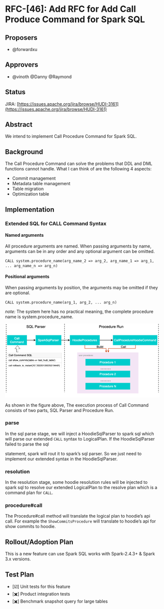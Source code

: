 <!--
  Licensed to the Apache Software Foundation (ASF) under one or more
  contributor license agreements.  See the NOTICE file distributed with
  this work for additional information regarding copyright ownership.
  The ASF licenses this file to You under the Apache License, Version 2.0
  (the "License"); you may not use this file except in compliance with
  the License.  You may obtain a copy of the License at

       http://www.apache.org/licenses/LICENSE-2.0

  Unless required by applicable law or agreed to in writing, software
  distributed under the License is distributed on an "AS IS" BASIS,
  WITHOUT WARRANTIES OR CONDITIONS OF ANY KIND, either express or implied.
  See the License for the specific language governing permissions and
  limitations under the License.
-->
# RFC-[46]: Add RFC for Add Call Produce Command for Spark SQL


## Proposers
- @forwardxu

## Approvers
 - @vinoth @Danny @Raymond 

## Status

JIRA: [https://issues.apache.org/jira/browse/HUDI-3161](https://issues.apache.org/jira/browse/HUDI-3161)

## Abstract

We intend to implement Call Procedure Command for Spark SQL.

## Background
The Call Procedure Command can solve the problems that DDL and DML functions cannot handle. What I can think of are the following 4 aspects:
- Commit management
- Metadata table management
- Table migration
- Optimization table

## Implementation

### Extended SQL for CALL Command Syntax
#### Named arguments
All procedure arguments are named. When passing arguments by name, arguments can be in any order and any optional argument can be omitted.
```
CALL system.procedure_name(arg_name_2 => arg_2, arg_name_1 => arg_1, ... arg_name_n => arg_n)
```
#### Positional arguments
When passing arguments by position, the arguments may be omitted if they are optional.
```
CALL system.procedure_name(arg_1, arg_2, ... arg_n)
```
*note:* The system here has no practical meaning, the complete procedure name is system.procedure_name.

![](process.png)

As shown in the figure above, The execution process of Call Command consists of two parts, SQL Parser and Procedure Run.

### parse
In the sql parse stage, we will inject a HoodieSqlParser to spark sql which will parse our extended `CALL` syntax to LogicalPlan. If the HoodieSqlParser failed to parse the sql

statement, spark will rout it to spark’s sql parser. So we just need to implement our extended syntax in the HoodieSqlParser.

### resolution
In the resolution stage, some hoodie resolution rules will be injected to spark sql to resolve our extended LogicalPlan to the resolve plan which is a command plan for `CALL`.

### procedure#call
The Procedure#call method will translate the logical plan to hoodie’s api call. For example the `ShowCommitsProcedure` will translate to hoodie’s api for show commits to hoodie.

## Rollout/Adoption Plan

This is a new feature can use Spark SQL works with Spark-2.4.3+ & Spark 3.x versions.

## Test Plan

- [☑️] Unit tests for this feature
- [✖️] Product integration tests
- [✖️] Benchmark snapshot query for large tables
